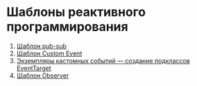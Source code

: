 # Шаблоны реактивного программирования

1. [Шаблон pub-sub](pub-sub/README.md)
2. [Шаблон Custom Event](custom-events/README.md)
3. [Экземпляры кастомных событий — создание подклассов EventTarget](event-target/README.md)
3. [Шаблон Observer](observer/README.md)